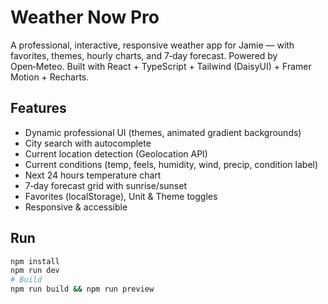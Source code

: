 # Weather Now Pro
A professional, interactive, responsive weather app for Jamie — with favorites, themes, hourly charts, and 7‑day forecast. Powered by Open‑Meteo. Built with React + TypeScript + Tailwind (DaisyUI) + Framer Motion + Recharts.

## Features
- Dynamic professional UI (themes, animated gradient backgrounds)
- City search with autocomplete
- Current location detection (Geolocation API)
- Current conditions (temp, feels, humidity, wind, precip, condition label)
- Next 24 hours temperature chart
- 7‑day forecast grid with sunrise/sunset
- Favorites (localStorage), Unit & Theme toggles
- Responsive & accessible

## Run
```bash
npm install
npm run dev
# Build
npm run build && npm run preview
```
